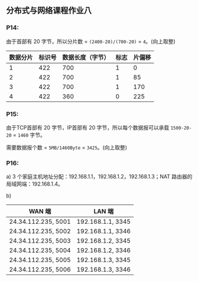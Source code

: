 ## 分布式与网络课程作业八

### P14:
由于首部有 20 字节，所以分片数 = `(2400-20)/(700-20)` = `4`。(向上取整)

| 数据分片 | 标识号    | 数据长度（字节）| 标志 | 片偏移 |
| ------- | -------- | ------------ | --- | ---- |
| 1       | 422      | 700          |  1   |  0   |
| 2       | 422      | 700          |  1   |  85  |
| 3       | 422      | 700          |  1   |  170 |
| 4       | 422      | 360          |  0   |  225 |


### P15:
由于TCP首部有 20 字节，IP首部有 20 字节，所以每个数据报可以承载 `1500-20-20` = `1460` 字节。

需要数据报个数 = `5MB/1460Byte` = `3425`。(向上取整)


### P16:
a) 3 个家庭主机地址分配：192.168.1.1，192.168.1.2，192.168.1.3；NAT 路由器的局域网端：192.168.1.4。

b) 

| WAN 端                | LAN 端             |
| --------------------- | ----------------- |
| 24.34.112.235, 5001   | 192.168.1.1, 3345 |
| 24.34.112.235, 5002   | 192.168.1.1, 3346 |
| 24.34.112.235, 5003   | 192.168.1.2, 3345 |
| 24.34.112.235, 5004   | 192.168.1.2, 3346 |
| 24.34.112.235, 5005   | 192.168.1.3, 3345 |
| 24.34.112.235, 5006   | 192.168.1.3, 3346 |
